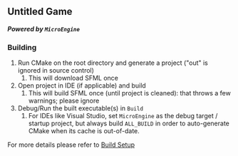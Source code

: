 ## Untitled Game
***Powered by `MicroEngine`***

### Building
1. Run CMake on the root directory and generate a project ("out" is ignored in source control)
	1. This will download SFML once
1. Open project in IDE (if applicable) and build
	1. This will build SFML once (until project is cleaned): that throws a few warnings; please ignore
1. Debug/Run the built executable(s) in `Build`
	1. For IDEs like Visual Studio, set `MicroEngine` as the debug target / startup project, but always build `ALL_BUILD` in order to auto-generate CMake when its cache is out-of-date.

For more details please refer to [Build Setup](https://github.com/karnkaul/MicroEngine/wiki/Build-Setup)
